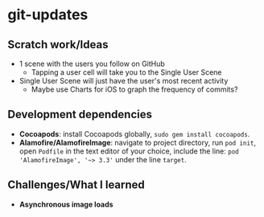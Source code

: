 # git-updates

## Scratch work/Ideas
* 1 scene with the users you follow on GitHub
    * Tapping a user cell will take you to the Single User Scene
* Single User Scene will just have the user's most recent activity
    * Maybe use Charts for iOS to graph the frequency of commits?

## Development dependencies
* <strong>Cocoapods</strong>: install Cocoapods globally, `sudo gem install cocoapods`.
* <strong>Alamofire/AlamofireImage</strong>: navigate to project directory, run `pod init`, open `Podfile` in the text editor of your choice, include the line: `pod 'AlamofireImage', '~> 3.3'` under the line `target`.

## Challenges/What I learned
* <strong>Asynchronous image loads</strong> 
